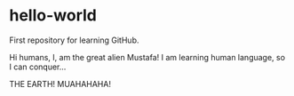 # hello-world
First repository for learning GitHub.

Hi humans,
I, am the great alien Mustafa! I am learning human language, so I can conquer...

THE EARTH! MUAHAHAHA!
